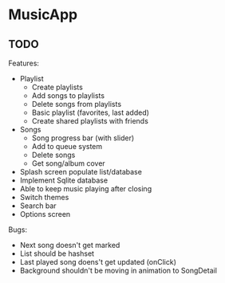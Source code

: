 # MusicApp

## TODO

Features:
- Playlist
  - Create playlists
  - Add songs to playlists
  - Delete songs from playlists
  - Basic playlist (favorites, last added)
  - Create shared playlists with friends
- Songs
  - Song progress bar (with slider)
  - Add to queue system
  - Delete songs
  - Get song/album cover
- Splash screen populate list/database
- Implement Sqlite database
- Able to keep music playing after closing
- Switch themes
- Search bar
- Options screen

Bugs:
- Next song doesn't get marked
- List<Artist> should be hashset
- Last played song doens't get updated (onClick)
- Background shouldn't be moving in animation to SongDetail
